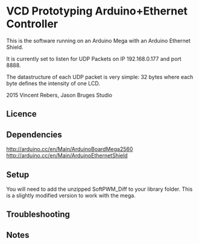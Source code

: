 VCD Prototyping Arduino+Ethernet Controller
===============

This is the software running on an Arduino Mega with an Arduino Ethernet Shield.

It is currently set to listen for UDP Packets on IP 192.168.0.177 and port 8888.

The datastructure of each UDP packet is very simple: 32 bytes where each byte defines the intensity of one LCD.

2015 Vincent Rebers, Jason Bruges Studio


Licence
-------


Dependencies
-------

http://arduino.cc/en/Main/ArduinoBoardMega2560
http://arduino.cc/en/Main/ArduinoEthernetShield


Setup
-------
You will need to add the unzipped SoftPWM_Diff to your library folder.
This is a slightly modified version to work with the mega.

Troubleshooting
-------


Notes
-------
